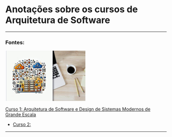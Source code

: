 # Anotações sobre os cursos de Arquitetura de Software

---
### Fontes: 

![capa_curso1](./img/capa_curso1.png)

[Curso 1: Arquitetura de Software e Design de Sistemas Modernos de Grande Escala](https://www.udemy.com/share/10bCZ33@TmUjNMror7vOHP0AJ_l5JL_4chPi1QxVKNziUCXt55m_U_0m9B_ElIINvLE487hy6Q==/)

* [Curso 2:]()

---
